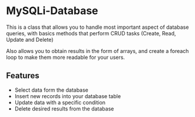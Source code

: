 # MySQLi-Database

This is a class that allows you to handle most important aspect of database queries, with basics methods that perform CRUD tasks (Create, Read, Update and Delete)

Also allows you to obtain results in the form of arrays, and create a foreach loop to make them more readable for your users.

## Features

  - Select data form the database
  - Insert new records into your database table
  - Update data with a specific condition
  - Delete desired results from the database